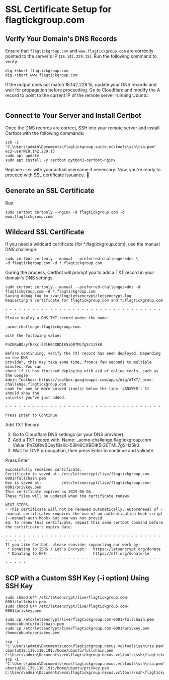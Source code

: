 # SSL Certificate Setup for flagtickgroup.com

## Verify Your Domain's DNS Records
Ensure that `flagtickgroup.com` and `www.flagtickgroup.com` are correctly pointed to the server's IP (`18.142.229.15`). Run the following command to verify:

```shell
dig +short flagtickgroup.com
dig +short www.flagtickgroup.com
```
If the output does not match 18.142.229.15, update your DNS records and wait for propagation before proceeding. Go to Cloudflare and modify 
the A record to point to the current IP of the remote server running Ubuntu.
```shell

```

## Connect to Your Server and Install Certbot
Once the DNS records are correct, SSH into your remote server and install Certbot with the following commands:

```shell
ssh -i "C:\Users\admin\Documents\flagtickgroup.suite.vc\tools\ssh\rsa.pem" ec2-user@18.142.229.15
sudo apt update
sudo apt install -y certbot python3-certbot-nginx
```
Replace `user` with your actual username if necessary. Now, you're ready to proceed with SSL certificate issuance. 🚀

## Generate an SSL Certificate
Run
```shell
sudo certbot certonly --nginx -d flagtickgroup.com -d www.flagtickgroup.com
```

## Wildcard SSL Certificate
If you need a wildcard certificate (for *.flagtickgroup.com), use the manual DNS challenge:
```shell
sudo certbot certonly --manual --preferred-challenges=dns \
-d flagtickgroup.com -d *.flagtickgroup.com
```

During the process, Certbot will prompt you to add a TXT record in your domain's DNS settings.

```shell
sudo certbot certonly --manual --preferred-challenges=dns -d flagtickgroup.com -d *.flagtickgroup.com
Saving debug log to /var/log/letsencrypt/letsencrypt.log
Requesting a certificate for flagtickgroup.com and *.flagtickgroup.com

- - - - - - - - - - - - - - - - - - - - - - - - - - - - - - - - - - - - - - - -
Please deploy a DNS TXT record under the name:

_acme-challenge.flagtickgroup.com.

with the following value:

PnZGRwBQsyfBzKc-53lH6CXBDIK5iG0TML7gSr1z5k0

Before continuing, verify the TXT record has been deployed. Depending on the DNS
provider, this may take some time, from a few seconds to multiple minutes. You can
check if it has finished deploying with aid of online tools, such as the Google
Admin Toolbox: https://toolbox.googleapps.com/apps/dig/#TXT/_acme-challenge.flagtickgroup.com.
Look for one or more bolded line(s) below the line ';ANSWER'. It should show the
value(s) you've just added.

- - - - - - - - - - - - - - - - - - - - - - - - - - - - - - - - - - - - - - - -
Press Enter to Continue
```
Add TXT Record
   1. Go to Cloudflare DNS settings (or your DNS provider).
   2. Add a TXT record with:
      Name: _acme-challenge.flagtickgroup.com
      Value: PnZGRwBQsyfBzKc-53lH6CXBDIK5iG0TML7gSr1z5k0
   3. Wait for DNS propagation, then press Enter to continue and validate.

Press Enter
```shell
Successfully received certificate.
Certificate is saved at: /etc/letsencrypt/live/flagtickgroup.com-0001/fullchain.pem
Key is saved at:         /etc/letsencrypt/live/flagtickgroup.com-0001/privkey.pem
This certificate expires on 2025-06-04.
These files will be updated when the certificate renews.

NEXT STEPS:
- This certificate will not be renewed automatically. Autorenewal of --manual certificates requires the use of an authentication hook script (--manual-auth-hook) but one was not provid
ed. To renew this certificate, repeat this same certbot command before the certificate's expiry date.

- - - - - - - - - - - - - - - - - - - - - - - - - - - - - - - - - - - - - - - -
If you like Certbot, please consider supporting our work by:
 * Donating to ISRG / Let's Encrypt:   https://letsencrypt.org/donate
 * Donating to EFF:                    https://eff.org/donate-le
- - - - - - - - - - - - - - - - - - - - - - - - - - - - - - - - - - - - - - - -
```

## SCP with a Custom SSH Key (-i option) Using SSH Key
```shell
sudo chmod 644 /etc/letsencrypt/live/flagtickgroup.com-0001/fullchain.pem
sudo chmod 644 /etc/letsencrypt/live/flagtickgroup.com-0001/privkey.pem

sudo cp /etc/letsencrypt/live/flagtickgroup.com-0001/fullchain.pem /home/ubuntu/fullchain.pem
sudo cp /etc/letsencrypt/live/flagtickgroup.com-0001/privkey.pem /home/ubuntu/privkey.pem

scp -i "C:\Users\admin\Documents\eco\flagtickgroup.nexus.vc\tools\ssh\rsa.pem" ubuntu@18.139.110.191:/home/ubuntu/fullchain.pem C:\Users\admin\Documents\eco\flagtickgroup.nexus.vc\tools\ssh\flagtickgroup.com.crt
scp -i "C:\Users\admin\Documents\eco\flagtickgroup.nexus.vc\tools\ssh\rsa.pem" ubuntu@18.139.110.191:/home/ubuntu/privkey.pem C:\Users\admin\Documents\eco\flagtickgroup.nexus.vc\tools\ssh\flagtickgroup.com.key
```

